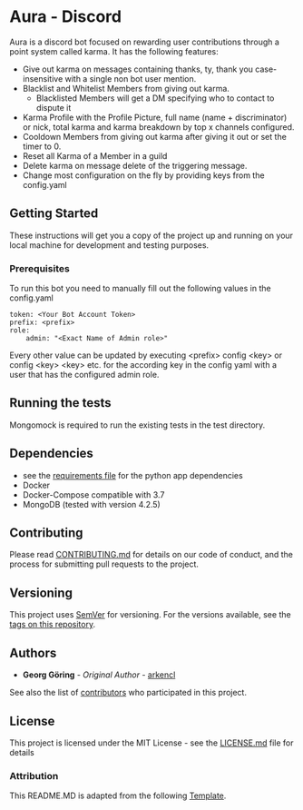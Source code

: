 #  Aura - Discord

Aura is a discord bot focused on rewarding user contributions through
a point system called karma. It has the following features:

* Give out karma on messages containing thanks, ty, thank you case-insensitive
with a single non bot user mention.
* Blacklist and Whitelist Members from giving out karma.
    * Blacklisted Members will get a DM specifying who to contact to dispute it
* Karma Profile with the Profile Picture, full name (name + discriminator) or nick,
total karma and karma breakdown by top x channels configured.
* Cooldown Members from giving out karma after giving it out or set the timer to 0.
* Reset all Karma of a Member in a guild
* Delete karma on message delete of the triggering message.
* Change most configuration on the fly by providing keys from the config.yaml

## Getting Started

These instructions will get you a copy of the project up and running on your local machine for development and testing purposes.

### Prerequisites

To run this bot you need to manually fill out the following values in the config.yaml

```
token: <Your Bot Account Token>
prefix: <prefix>
role:
    admin: "<Exact Name of Admin role>"
```

Every other value can be updated by executing \<prefix>
config \<key> or config \<key> \<key> etc. for the
according key in the config yaml with a user that has the configured admin role.

## Running the tests

Mongomock is required to run the existing tests in the test directory.

## Dependencies

* see the [requirements file](requirements.txt) for the python app dependencies
* Docker
* Docker-Compose compatible with 3.7
* MongoDB (tested with version 4.2.5)


## Contributing

Please read [CONTRIBUTING.md](https://gist.github.com/PurpleBooth/b24679402957c63ec426) for details on our code of conduct, and the process for submitting pull requests to the project.

## Versioning

This project uses [SemVer](http://semver.org/) for versioning. For the versions available, see the [tags on this repository](https://github.com/arkencl/aura/tags/). 

## Authors

* **Georg Göring** - *Original Author* - [arkencl](https://github.com/arkencl)

See also the list of [contributors](https://github.com/arkencl/aura/graphs/contributors) who participated in this project.

## License

This project is licensed under the MIT License - see the [LICENSE.md](LICENSE.md) file for details

### Attribution

This README.MD is adapted from the following [Template][template].

[template]: https://gist.github.com/PurpleBooth/109311bb0361f32d87a2